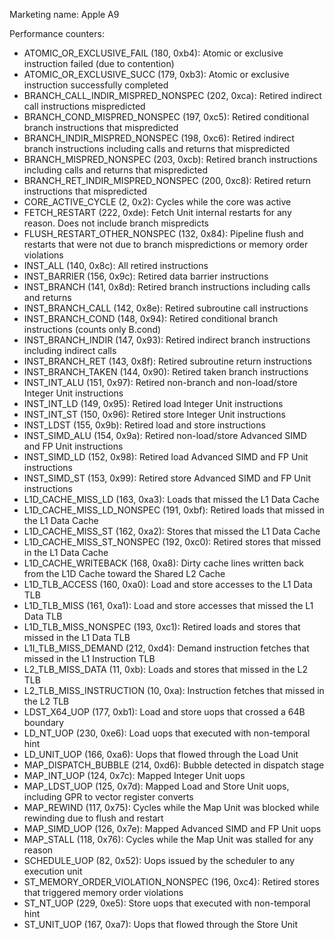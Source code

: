 Marketing name: Apple A9

Performance counters:
- ATOMIC_OR_EXCLUSIVE_FAIL (180, 0xb4): Atomic or exclusive instruction failed (due to contention)
- ATOMIC_OR_EXCLUSIVE_SUCC (179, 0xb3): Atomic or exclusive instruction successfully completed
- BRANCH_CALL_INDIR_MISPRED_NONSPEC (202, 0xca): Retired indirect call instructions mispredicted
- BRANCH_COND_MISPRED_NONSPEC (197, 0xc5): Retired conditional branch instructions that mispredicted
- BRANCH_INDIR_MISPRED_NONSPEC (198, 0xc6): Retired indirect branch instructions including calls and returns that mispredicted
- BRANCH_MISPRED_NONSPEC (203, 0xcb): Retired branch instructions including calls and returns that mispredicted
- BRANCH_RET_INDIR_MISPRED_NONSPEC (200, 0xc8): Retired return instructions that mispredicted
- CORE_ACTIVE_CYCLE (2, 0x2): Cycles while the core was active
- FETCH_RESTART (222, 0xde): Fetch Unit internal restarts for any reason. Does not include branch mispredicts
- FLUSH_RESTART_OTHER_NONSPEC (132, 0x84): Pipeline flush and restarts that were not due to branch mispredictions or memory order violations
- INST_ALL (140, 0x8c): All retired instructions
- INST_BARRIER (156, 0x9c): Retired data barrier instructions
- INST_BRANCH (141, 0x8d): Retired branch instructions including calls and returns
- INST_BRANCH_CALL (142, 0x8e): Retired subroutine call instructions
- INST_BRANCH_COND (148, 0x94): Retired conditional branch instructions (counts only B.cond)
- INST_BRANCH_INDIR (147, 0x93): Retired indirect branch instructions including indirect calls
- INST_BRANCH_RET (143, 0x8f): Retired subroutine return instructions
- INST_BRANCH_TAKEN (144, 0x90): Retired taken branch instructions
- INST_INT_ALU (151, 0x97): Retired non-branch and non-load/store Integer Unit instructions
- INST_INT_LD (149, 0x95): Retired load Integer Unit instructions
- INST_INT_ST (150, 0x96): Retired store Integer Unit instructions
- INST_LDST (155, 0x9b): Retired load and store instructions
- INST_SIMD_ALU (154, 0x9a): Retired non-load/store Advanced SIMD and FP Unit instructions
- INST_SIMD_LD (152, 0x98): Retired load Advanced SIMD and FP Unit instructions
- INST_SIMD_ST (153, 0x99): Retired store Advanced SIMD and FP Unit instructions
- L1D_CACHE_MISS_LD (163, 0xa3): Loads that missed the L1 Data Cache
- L1D_CACHE_MISS_LD_NONSPEC (191, 0xbf): Retired loads that missed in the L1 Data Cache
- L1D_CACHE_MISS_ST (162, 0xa2): Stores that missed the L1 Data Cache
- L1D_CACHE_MISS_ST_NONSPEC (192, 0xc0): Retired stores that missed in the L1 Data Cache
- L1D_CACHE_WRITEBACK (168, 0xa8): Dirty cache lines written back from the L1D Cache toward the Shared L2 Cache
- L1D_TLB_ACCESS (160, 0xa0): Load and store accesses to the L1 Data TLB
- L1D_TLB_MISS (161, 0xa1): Load and store accesses that missed the L1 Data TLB
- L1D_TLB_MISS_NONSPEC (193, 0xc1): Retired loads and stores that missed in the L1 Data TLB
- L1I_TLB_MISS_DEMAND (212, 0xd4): Demand instruction fetches that missed in the L1 Instruction TLB
- L2_TLB_MISS_DATA (11, 0xb): Loads and stores that missed in the L2 TLB
- L2_TLB_MISS_INSTRUCTION (10, 0xa): Instruction fetches that missed in the L2 TLB
- LDST_X64_UOP (177, 0xb1): Load and store uops that crossed a 64B boundary
- LD_NT_UOP (230, 0xe6): Load uops that executed with non-temporal hint
- LD_UNIT_UOP (166, 0xa6): Uops that flowed through the Load Unit
- MAP_DISPATCH_BUBBLE (214, 0xd6): Bubble detected in dispatch stage
- MAP_INT_UOP (124, 0x7c): Mapped Integer Unit uops
- MAP_LDST_UOP (125, 0x7d): Mapped Load and Store Unit uops, including GPR to vector register converts
- MAP_REWIND (117, 0x75): Cycles while the Map Unit was blocked while rewinding due to flush and restart
- MAP_SIMD_UOP (126, 0x7e): Mapped Advanced SIMD and FP Unit uops
- MAP_STALL (118, 0x76): Cycles while the Map Unit was stalled for any reason
- SCHEDULE_UOP (82, 0x52): Uops issued by the scheduler to any execution unit
- ST_MEMORY_ORDER_VIOLATION_NONSPEC (196, 0xc4): Retired stores that triggered memory order violations
- ST_NT_UOP (229, 0xe5): Store uops that executed with non-temporal hint
- ST_UNIT_UOP (167, 0xa7): Uops that flowed through the Store Unit
